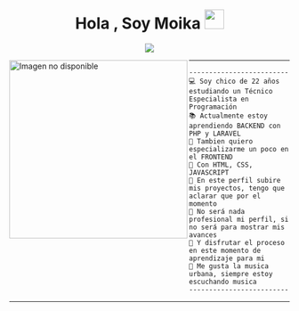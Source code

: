 <h1 align="center">Hola , Soy Moika <img src="https://media.giphy.com/media/hvRJCLFzcasrR4ia7z/giphy.gif" width="35"></h1>
<p align="center">
<a href="https://github.com/DenverCoder1/readme-typing-svg"><img src="https://readme-typing-svg.herokuapp.com?lines=En+Este+2025+Estoy;Estudiando+un;Técnico+Especialista+en+Programación;También+siendo+autodidacta+y+aprendiendo+constantemente&center=true&width=600&height=45">
</a>

</p>
<img align="left" src="https://i.pinimg.com/736x/07/1e/57/071e573e50cb87f1b0cc56696efff8d8.jpg" alt="Imagen no disponible" width="320" />
<hr>

```
-------------------------
💻 Soy chico de 22 años estudiando un Técnico Especialista en Programación
📚 Actualmente estoy aprendiendo BACKEND con PHP y LARAVEL
📝 Tambien quiero especializarme un poco en el FRONTEND
🌟 Con HTML, CSS, JAVASCRIPT
🚩 En este perfil subire mis proyectos, tengo que aclarar que por el momento
💖 No será nada profesional mi perfil, si no será para mostrar mis avances
🌱 Y disfrutar el proceso en este momento de aprendizaje para mi
🎵 Me gusta la musica urbana, siempre estoy escuchando musica
-------------------------
```
<hr>
